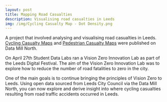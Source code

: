 ```yaml
---
layout: post
title: Mapping Road Casualties
description: Visualising road casualties in Leeds
img: /img/Cycling Casualty Map - Dot Density.png
---
```


A project that involved analysing and visualising road casualties in Leeds. <a href="https://datamillnorth.org/products/cycling-casualty-map/">Cycling Casualty Maps</a> and <a href="https://datamillnorth.org/products/pedestrian-casualty-map/">Pedestrian Casualty Maps</a> were published on Data Mill North.

On April 27th Student Data Labs ran a Vision Zero Innovation Lab as part of the Leeds Digital Festival. The aim of the Vision Zero Innovation Lab was to explore how to reduce the number of road fatalities to zero in the city.

One of the main goals is to continue bringing the principles of Vision Zero to Leeds. Using open data sourced from Leeds City Council via the Data Mill North, you can now explore and derive insight into where cycling casualties resulting from road traffic accidents occurred in Leeds.

<div class="img_row">
	<img class="col three" src="{{ site.baseurl }}/img/Cycling Casualty Map - Dot Density.png" alt="" title=""/>
</div>

<div class="img_row">
	<img class="col three" src="{{ site.baseurl }}/img/Pedestrian Casualty Map - Dot Density.png" alt="" title=""/>
</div>

